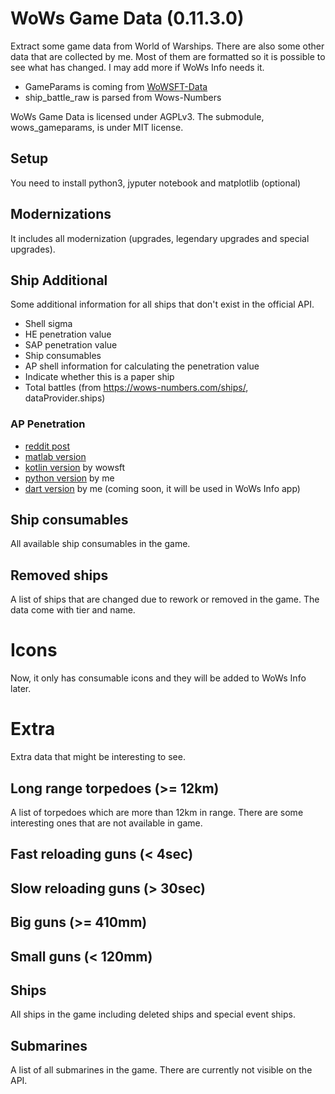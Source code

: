 # WoWs Game Data (0.11.3.0)

Extract some game data from World of Warships. There are also some other data that are collected by me. Most of them are formatted so it is possible to see what has changed. I may add more if WoWs Info needs it.

- GameParams is coming from [WoWSFT-Data](https://github.com/EdibleBug/WoWSFT-Kotlin/tree/master/WoWSFT-Data/src/main/resources/json/live)
- ship_battle_raw is parsed from Wows-Numbers

WoWs Game Data is licensed under AGPLv3. The submodule, wows_gameparams, is under MIT license.

## Setup

You need to install python3, jyputer notebook and matplotlib (optional)

## Modernizations

It includes all modernization (upgrades, legendary upgrades and special upgrades).

## Ship Additional

Some additional information for all ships that don't exist in the official API.

- Shell sigma
- HE penetration value
- SAP penetration value
- Ship consumables
- AP shell information for calculating the penetration value
- Indicate whether this is a paper ship
- Total battles (from https://wows-numbers.com/ships/, dataProvider.ships)

### AP Penetration

- [reddit post](https://www.reddit.com/r/WorldOfWarships/comments/560yg2/wows_ballistic_model_penetration/)
- [matlab version](https://pastebin.com/1NEwkf7R)
- [kotlin version](https://github.com/EdibleBug/WoWSFT-Kotlin/blob/5d4ce2d4ffb722c010b265ce3c39417eddd009c7/WoWSFT-Data/src/main/kotlin/WoWSFT/utils/PenetrationUtils.kt) by wowsft
- [python version](https://github.com/HenryQuan/WoWs-Game-Data/blob/master/ap_pen.py) by me
- [dart version]() by me (coming soon, it will be used in WoWs Info app)

## Ship consumables

All available ship consumables in the game.

## Removed ships

A list of ships that are changed due to rework or removed in the game. The data come with tier and name.

# Icons

Now, it only has consumable icons and they will be added to WoWs Info later.

# Extra

Extra data that might be interesting to see.

## Long range torpedoes (>= 12km)

A list of torpedoes which are more than 12km in range. There are some interesting ones that are not available in game.

## Fast reloading guns (< 4sec)

## Slow reloading guns (> 30sec)

## Big guns (>= 410mm)

## Small guns (< 120mm)

## Ships

All ships in the game including deleted ships and special event ships.

## Submarines

A list of all submarines in the game. There are currently not visible on the API.
